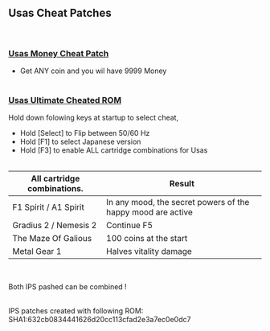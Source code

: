 ## Usas Cheat Patches  
<br>

### <ins>Usas Money Cheat Patch</ins>
- Get ANY coin and you wil have 9999 Money
<br><br>

### <ins>Usas Ultimate Cheated ROM</ins>
  Hold down folowing keys at startup to select cheat,
- Hold [Select] to Flip between 50/60 Hz
- Hold [F1]  to select Japanese version
- Hold [F3] to enable ALL cartridge combinations for Usas
<br><br>


| All cartridge combinations. | Result |
| ------------- | -------------|
| F1 Spirit / A1 Spirit | In any mood, the secret powers of the happy mood are active |
| Gradius 2 / Nemesis 2 | Continue F5 |
| The Maze Of Galious | 100 coins at the start |
| Metal Gear 1 | Halves vitality damage |

<br>

Both IPS pashed can be combined !  
<br>

IPS patches created with following ROM:  
SHA1:632cb0834441626d20cc113cfad2e3a7ec0e0dc7

